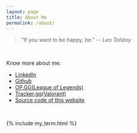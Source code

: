 ```yaml
---
layout: page
title: About Me
permalink: /about/
---
```


> "If you want to be happy, be."
> --<cite> Leo Tolstoy </cite>

<div class='my-terminal'></div>
<br>

Know more about me:

- [LinkedIn](https://www.linkedin.com/in/yanfu-guo/)
- [Github](https://github.com/epigone707)
- [OP.GG(League of Legends)](https://na.op.gg/summoners/na/AsiaNO1Support)
- [Tracker.gg(Valorant)](https://tracker.gg/valorant/profile/riot/Ganyu%235210/overview)
- [Source code of this website](https://github.com/epigone707/epigone707.github.io)

<br/>

<div id="utterances-widget">
</div>
<script>
  addUtterances();
</script>

{% include my_term.html %}
